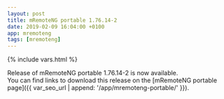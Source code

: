```yaml
---
layout: post
title: mRemoteNG portable 1.76.14-2
date: 2019-02-09 16:04:00 +0100
app: mremoteng
tags: [mremoteng]
---
```

{% include vars.html %}

Release of mRemoteNG portable 1.76.14-2 is now available.<br />
You can find links to download this release on the [mRemoteNG portable page]({{ var_seo_url | append: '/app/mremoteng-portable/' }}).